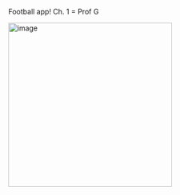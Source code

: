 Football app!  Ch. 1 = Prof G


<img width="327" alt="image" src="https://github.com/user-attachments/assets/cb705f50-68a6-4c86-ba8e-fa76e8f9b9bc" />


